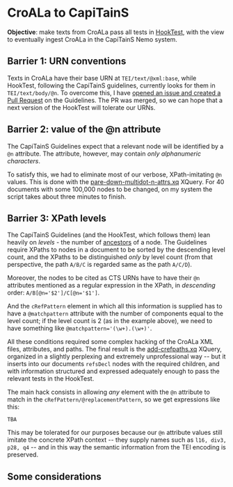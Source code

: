 # CroALa to CapiTainS

**Objective**: make texts from CroALa pass all tests in [HookTest](https://github.com/Capitains/HookTest), with the view to eventually ingest CroALa in the CapiTainS Nemo system.

## Barrier 1: URN conventions

Texts in CroALa have their base URN at `TEI/text/@xml:base`, while HookTest, following the CapiTainS guidelines, currently looks for them in `TEI/text/body/@n`. To overcome this, I have [opened an issue and created a Pull Request](https://github.com/Capitains/Capitains.github.io/issues/14) on the Guidelines. The PR was merged, so we can hope that a next version of the HookTest will tolerate our URNs.

## Barrier 2: value of the @n attribute

The CapiTainS Guidelines expect that a relevant node will be identified by a `@n` attribute. The attribute, however, may contain *only alphanumeric characters*.

To satisfy this, we had to eliminate most of our verbose, XPath-imitating `@n` values. This is done with the [pare-down-multidot-n-attrs.xq](scripts/xq/pare-down-multidot-n-attrs.xq) XQuery. For 40 documents with some 100,000 nodes to be changed, on my system the script takes about three minutes to finish.

## Barrier 3: XPath levels

The CapiTainS Guidelines (and the HookTest, which follows them) lean heavily on *levels* - the number of [ancestors](http://zvon.org/xxl/XPathTutorial/Output/example14.html) of a node. The Guidelines require XPaths to nodes in a document to be sorted by the descending level count, and the XPaths to be distinguished *only* by level count (from that perspective, the path `A/B/C` is regarded same as the path `A/C/D`).

Moreover, the nodes to be cited as CTS URNs have to have their `@n` attributes mentioned as a regular expression in the XPath, in *descending* order: `A/B[@n='$2']/C[@n='$1']`.

And the `cRefPattern` element in which all this information is supplied has to have a `@matchpattern` attribute with the number of components equal to the level count; if the level count is 2 (as in the example above), we need to have something like `@matchpattern='(\w+).(\w+)'`.

All these conditions required some complex hacking of the CroALa XML files, attributes, and paths. The final result is the [add-crefpaths.xq](scripts/xq/add-crefpaths.xq) XQuery, organized in a slightly perplexing and extremely unprofessional way -- but it inserts into our documents `refsDecl` nodes with the required children, and with information structured and expressed adequately enough to pass the relevant tests in the HookTest.

The main hack consists in allowing *any* element with the `@n` attribute to match in the `cRefPattern/@replacementPattern`, so we get expressions like this:

`TBA`

This may be tolerated for our purposes because our `@n` attribute values still imitate the concrete XPath context -- they supply names such as `l16, div3, p28, q4` -- and in this way the semantic information from the TEI encoding is preserved.

## Some considerations


